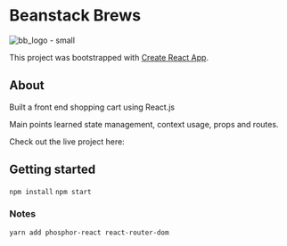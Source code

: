 # Beanstack Brews
![bb_logo - small](https://github.com/elaine-lai/react_shopping_cart/assets/90720708/53e92826-c2db-44fe-8554-d0957b8f98f0)


This project was bootstrapped with [Create React App](https://github.com/facebook/create-react-app).

## About
Built a front end shopping cart using React.js

Main points learned state management, context usage, props and routes.

Check out the live project here: 

## Getting started
`npm install`
`npm start`

### Notes
`yarn add phosphor-react react-router-dom`


